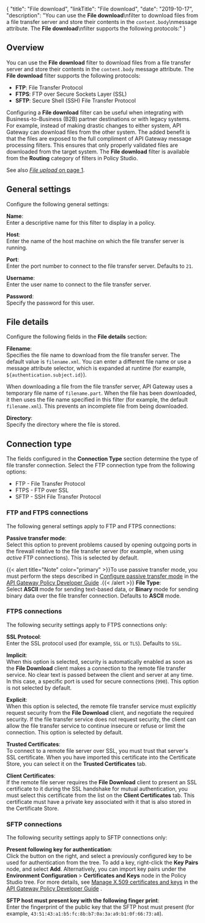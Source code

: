 {
"title": "File download",
"linkTitle": "File download",
"date": "2019-10-17",
"description": "You can use the **File download**\\nfilter to download files from a file transfer server and store their contents in the `content.body`\\nmessage attribute. The **File download**\\nfilter supports the following protocols:"
}
﻿
<div id="p_connection_ftp_download_overview">

Overview
--------

You can use the **File download**
filter to download files from a file transfer server and store their contents in the `content.body`
message attribute. The **File download**
filter supports the following protocols:

-   **FTP**: File Transfer Protocol
-   **FTPS**: FTP over Secure Sockets Layer (SSL)
-   **SFTP**: Secure Shell (SSH) File Transfer Protocol

Configuring a **File download**
filter can be useful when integrating with Business-to-Business (B2B) partner destinations or with legacy systems. For example, instead of making drastic changes to either system, API Gateway can download files from the other system. The added benefit is that the files are exposed to the full compliment of API Gateway message processing filters. This ensures that only properly validated files are downloaded from the target system. The **File download**
filter is available from the **Routing**
category of filters in Policy Studio.

See also [*File upload* on page 1](connection_ftp_upload.htm).

</div>

<div id="p_connection_ftp_download_general">

General settings
----------------

Configure the following general settings:

**Name**:\
Enter a descriptive name for this filter to display in a policy.

**Host**:\
Enter the name of the host machine on which the file transfer server is running.

**Port**:\
Enter the port number to connect to the file transfer server. Defaults to `21`.

**Username**:\
Enter the user name to connect to the file transfer server.

**Password**:\
Specify the password for this user.

</div>

<div id="p_connection_ftp_download_file">

File details
------------

Configure the following fields in the **File details**
section:

**Filename**:\
Specifies the file name to download from the file transfer server. The default value is `filename.xml`. You can enter a different file name or use a message attribute selector, which is expanded at runtime (for example, `${authentication.subject.id}`).

When downloading a file from the file transfer server, API Gateway uses a temporary file name of `filename.part`. When the file has been downloaded, it then uses the file name specified in this filter (for example, the default `filename.xml`). This prevents an incomplete file from being downloaded.

**Directory**:\
Specify the directory where the file is stored.

</div>

<div id="p_connection_ftp_download_cxn">

Connection type
---------------

The fields configured in the **Connection Type**
section determine the type of file transfer connection. Select the FTP connection type from the following options:

-   FTP - File Transfer Protocol
-   FTPS - FTP over SSL
-   SFTP - SSH File Transfer Protocol

</div>

<div id="p_connection_ftp_download_ftp">

### FTP and FTPS connections

The following general settings apply to FTP and FTPS connections:

**Passive transfer mode**:\
Select this option to prevent problems caused by opening outgoing ports in the firewall relative to the file transfer server (for example, when using *active*
FTP connections). This is selected by default.

{{< alert title="Note" color="primary" >}}To use passive transfer mode, you must perform the steps described in
[Configure passive transfer mode](/csh?context=622&product=prod-api-gateway-77)
in the
[API Gateway Policy Developer Guide](/bundle/APIGateway_77_PolicyDevGuide_allOS_en_HTML5/)
.{{< /alert >}}
**File Type**:\
Select **ASCII**
mode for sending text-based data, or **Binary**
mode for sending binary data over the file transfer connection. Defaults to **ASCII**
mode.

</div>

<div id="p_connection_ftp_download_cxn_ftps">

### FTPS connections

The following security settings apply to FTPS connections only:

**SSL Protocol**:\
Enter the SSL protocol used (for example, `SSL`
or `TLS`). Defaults to `SSL`.

**Implicit**:\
When this option is selected, security is automatically enabled as soon as the **File Download**
client makes a connection to the remote file transfer service. No clear text is passed between the client and server at any time. In this case, a specific port is used for secure connections (`990`). This option is not selected by default.

**Explicit**:\
When this option is selected, the remote file transfer service must explicitly request security from the **File Download**
client, and negotiate the required security. If the file transfer service does not request security, the client can allow the file transfer service to continue insecure or refuse or limit the connection. This option is selected by default.

**Trusted Certificates**:\
To connect to a remote file server over SSL, you must trust that server's SSL certificate. When you have imported this certificate into the Certificate Store, you can select it on the **Trusted Certificates**
tab.

**Client Certificates**:\
If the remote file server requires the **File Download**
client to present an SSL certificate to it during the SSL handshake for mutual authentication, you must select this certificate from the list on the **Client Certificates**
tab. This certificate must have a private key associated with it that is also stored in the Certificate Store.

</div>

<div id="p_connection_ftp_download_cxn_sftp">

### SFTP connections

The following security settings apply to SFTP connections only:

**Present following key for authentication**:\
Click the button on the right, and select a previously configured key to be used for authentication from the tree. To add a key, right-click the **Key Pairs**
node, and select **Add**. Alternatively, you can import key pairs under the **Environment Configuration** > **Certificates and Keys**
node in the Policy Studio tree. For more details, see
[Manage X.509 certificates and keys](/csh?context=619&product=prod-api-gateway-77)
in the
[API Gateway Policy Developer Guide](/bundle/APIGateway_77_PolicyDevGuide_allOS_en_HTML5/)
.

**SFTP host must present key with the following finger print**:\
Enter the fingerprint of the public key that the SFTP host must present (for example, `43:51:43:a1:b5:fc:8b:b7:0a:3a:a9:b1:0f:66:73:a8`).

</div>
